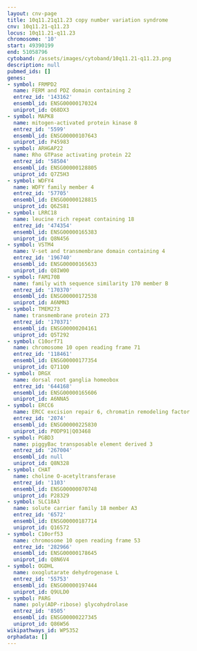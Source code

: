 ```yaml
---
layout: cnv-page
title: 10q11.21q11.23 copy number variation syndrome
cnv: 10q11.21-q11.23
locus: 10q11.21-q11.23
chromosome: '10'
start: 49390199
end: 51058796
cytoband: /assets/images/cytoband/10q11.21-q11.23.png
description: null
pubmed_ids: []
genes:
- symbol: FRMPD2
  name: FERM and PDZ domain containing 2
  entrez_id: '143162'
  ensembl_id: ENSG00000170324
  uniprot_id: Q68DX3
- symbol: MAPK8
  name: mitogen-activated protein kinase 8
  entrez_id: '5599'
  ensembl_id: ENSG00000107643
  uniprot_id: P45983
- symbol: ARHGAP22
  name: Rho GTPase activating protein 22
  entrez_id: '58504'
  ensembl_id: ENSG00000128805
  uniprot_id: Q7Z5H3
- symbol: WDFY4
  name: WDFY family member 4
  entrez_id: '57705'
  ensembl_id: ENSG00000128815
  uniprot_id: Q6ZS81
- symbol: LRRC18
  name: leucine rich repeat containing 18
  entrez_id: '474354'
  ensembl_id: ENSG00000165383
  uniprot_id: Q8N456
- symbol: VSTM4
  name: V-set and transmembrane domain containing 4
  entrez_id: '196740'
  ensembl_id: ENSG00000165633
  uniprot_id: Q8IW00
- symbol: FAM170B
  name: family with sequence similarity 170 member B
  entrez_id: '170370'
  ensembl_id: ENSG00000172538
  uniprot_id: A6NMN3
- symbol: TMEM273
  name: transmembrane protein 273
  entrez_id: '170371'
  ensembl_id: ENSG00000204161
  uniprot_id: Q5T292
- symbol: C10orf71
  name: chromosome 10 open reading frame 71
  entrez_id: '118461'
  ensembl_id: ENSG00000177354
  uniprot_id: Q711Q0
- symbol: DRGX
  name: dorsal root ganglia homeobox
  entrez_id: '644168'
  ensembl_id: ENSG00000165606
  uniprot_id: A6NNA5
- symbol: ERCC6
  name: ERCC excision repair 6, chromatin remodeling factor
  entrez_id: '2074'
  ensembl_id: ENSG00000225830
  uniprot_id: P0DP91|Q03468
- symbol: PGBD3
  name: piggyBac transposable element derived 3
  entrez_id: '267004'
  ensembl_id: null
  uniprot_id: Q8N328
- symbol: CHAT
  name: choline O-acetyltransferase
  entrez_id: '1103'
  ensembl_id: ENSG00000070748
  uniprot_id: P28329
- symbol: SLC18A3
  name: solute carrier family 18 member A3
  entrez_id: '6572'
  ensembl_id: ENSG00000187714
  uniprot_id: Q16572
- symbol: C10orf53
  name: chromosome 10 open reading frame 53
  entrez_id: '282966'
  ensembl_id: ENSG00000178645
  uniprot_id: Q8N6V4
- symbol: OGDHL
  name: oxoglutarate dehydrogenase L
  entrez_id: '55753'
  ensembl_id: ENSG00000197444
  uniprot_id: Q9ULD0
- symbol: PARG
  name: poly(ADP-ribose) glycohydrolase
  entrez_id: '8505'
  ensembl_id: ENSG00000227345
  uniprot_id: Q86W56
wikipathways_id: WP5352
orphadata: []
---
```

